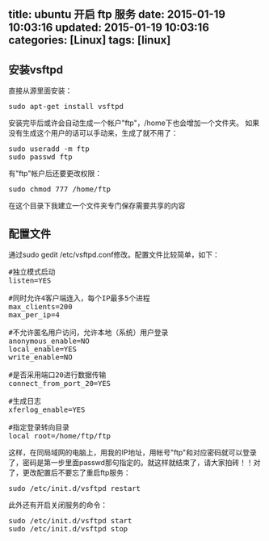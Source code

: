 title: ubuntu 开启 ftp 服务
date: 2015-01-19 10:03:16
updated: 2015-01-19 10:03:16
categories: [Linux]
tags: [linux]
---

## 安装vsftpd 
直接从源里面安装：
<pre>
sudo apt-get install vsftpd
</pre>

安装完毕后或许会自动生成一个帐户"ftp"，/home下也会增加一个文件夹。
如果没有生成这个用户的话可以手动来，生成了就不用了：
<pre>
sudo useradd -m ftp
sudo passwd ftp
</pre>

有"ftp"帐户后还要更改权限：
<pre>
sudo chmod 777 /home/ftp
</pre>

在这个目录下我建立一个文件夹专门保存需要共享的内容

## 配置文件
通过sudo gedit /etc/vsftpd.conf修改。配置文件比较简单，如下：

<pre config="brush:bash;toolbar:false;">
#独立模式启动
listen=YES

#同时允许4客户端连入，每个IP最多5个进程
max_clients=200
max_per_ip=4

#不允许匿名用户访问，允许本地（系统）用户登录
anonymous_enable=NO
local_enable=YES
write_enable=NO

#是否采用端口20进行数据传输
connect_from_port_20=YES

#生成日志
xferlog_enable=YES

#指定登录转向目录
local_root=/home/ftp/ftp
</pre>

这样，在同局域网的电脑上，用我的IP地址，用帐号"ftp"和对应密码就可以登录了，密码是第一步里面passwd那句指定的。就这样就结束了，请大家拍砖！！对了，更改配置后不要忘了重启ftp服务：
<pre>
sudo /etc/init.d/vsftpd restart
</pre>

此外还有开启关闭服务的命令：
<pre>
sudo /etc/init.d/vsftpd start
sudo /etc/init.d/vsftpd stop
</pre>

